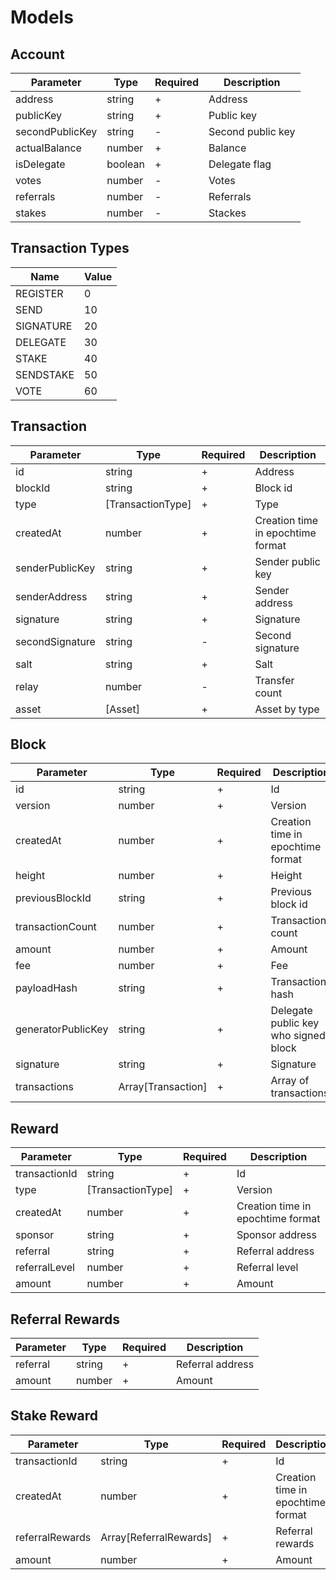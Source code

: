 # Models

## Account

| Parameter       | Type    | Required | Description       |
|-----------------|---------|----------|-------------------|
| address         | string  | +        | Address           |
| publicKey       | string  | +        | Public key        |
| secondPublicKey | string  | -        | Second public key |
| actualBalance   | number  | +        | Balance           |
| isDelegate      | boolean | +        | Delegate flag     |
| votes           | number  | -        | Votes             |
| referrals       | number  | -        | Referrals         |
| stakes          | number  | -        | Stackes           |

## Transaction Types

| Name      | Value |
|-----------|-------|
| REGISTER  | 0     |
| SEND      | 10    |
| SIGNATURE | 20    |
| DELEGATE  | 30    |
| STAKE     | 40    |
| SENDSTAKE | 50    |
| VOTE      | 60    |

## Transaction

| Parameter       | Type              | Required | Description                       |
|-----------------|-------------------|----------|-----------------------------------|
| id              | string            | +        | Address                           |
| blockId         | string            | +        | Block id                          |
| type            | [TransactionType] | +        | Type                              |
| createdAt       | number            | +        | Creation time in epochtime format |
| senderPublicKey | string            | +        | Sender public key                 |
| senderAddress   | string            | +        | Sender address                    |
| signature       | string            | +        | Signature                         |
| secondSignature | string            | -        | Second signature                  |
| salt            | string            | +        | Salt                              |
| relay           | number            | -        | Transfer count                    |
| asset           | [Asset]           | +        | Asset by type                     |

## Block

| Parameter          | Type               | Required | Description                          |
|--------------------|--------------------|----------|--------------------------------------|
| id                 | string             | +        | Id                                   |
| version            | number             | +        | Version                              |
| createdAt          | number             | +        | Creation time in epochtime format    |
| height             | number             | +        | Height                               |
| previousBlockId    | string             | +        | Previous block id                    |
| transactionCount   | number             | +        | Transaction count                    |
| amount             | number             | +        | Amount                               |
| fee                | number             | +        | Fee                                  |
| payloadHash        | string             | +        | Transactions hash                    |
| generatorPublicKey | string             | +        | Delegate public key who signed block |
| signature          | string             | +        | Signature                            |
| transactions       | Array[Transaction] | +        | Array of transactions                |

## Reward

| Parameter     | Type              | Required | Description                       |
|---------------|-------------------|----------|-----------------------------------|
| transactionId | string            | +        | Id                                |
| type          | [TransactionType] | +        | Version                           |
| createdAt     | number            | +        | Creation time in epochtime format |
| sponsor       | string            | +        | Sponsor address                   |
| referral      | string            | +        | Referral address                  |
| referralLevel | number            | +        | Referral level                    |
| amount        | number            | +        | Amount                            |

## Referral Rewards

| Parameter | Type   | Required | Description      |
|-----------|--------|----------|------------------|
| referral  | string | +        | Referral address |
| amount    | number | +        | Amount           |

## Stake Reward

| Parameter       | Type                   | Required | Description                       |
|-----------------|------------------------|----------|-----------------------------------|
| transactionId   | string                 | +        | Id                                |
| createdAt       | number                 | +        | Creation time in epochtime format |
| referralRewards | Array[ReferralRewards] | +        | Referral rewards                  |
| amount          | number                 | +        | Amount                            |
